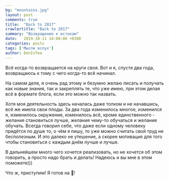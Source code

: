 ```yaml
---
bg: "mountains.jpg"
layout: post
comments: true
title:  "Back to 2017"
crawlertitle: "Back to 2017"
summary: "Возвращение к истокам"
date:   2019-10-11 14:00:00 +0300
categories: posts
tags: ['Мысли вслух']
author: DenIvTea
--- 
```


Всё когда-то возвращается на круги своя. Вот и я, спустя два года, возвращаюсь к тому с чего когда-то всё начинал.

На самом деле, я очень рад этому и безумно желаю писать и получать как новые знания, так и закреплять те, что уже имею, при этом делая всё в формате блога, если это можно так назвать.

Хотя моя деятельность здесь началась даже толком и не начавшись, всё же имела свои плоды. За два года изменилось многое, изменился я, изменилось окружение, изменилось всё, кроме единственного - желания становиться лучше, желания чему-то обучаться и желания обучать. Всегда говорил себе, что даже если одному человеку придётся по душе то, о чём я пишу, то уже можно считать свой труд не бесполезным. И это далеко не утешение, а скорее мотивация для того чтобы становиться с каждым днём лучше и лучше.

В дальнейшем много чего хочется реализовать, но не хочется об этом говорить, а просто надо брать и делать! Надеюсь и вы мне в этом поможете))) 

Что ж, приступим! Я готов на :100:!